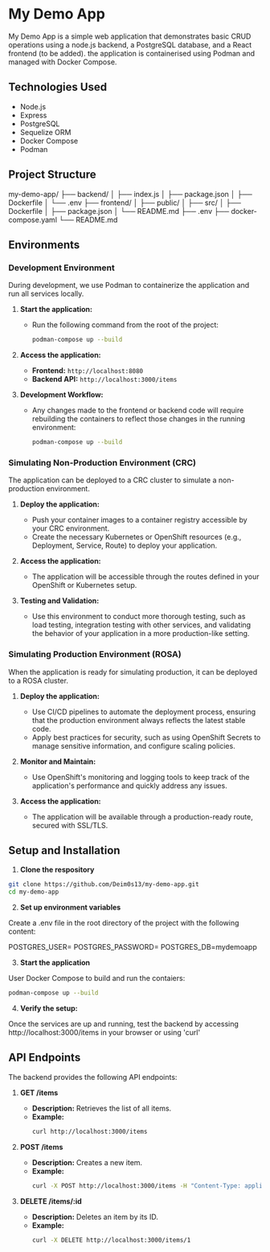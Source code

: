 # My Demo App

My Demo App is a simple web application that demonstrates basic CRUD operations using a node.js backend, a PostgreSQL database, and a React frontend (to be added). the application is containerised using Podman and managed with Docker Compose.

## Technologies Used

- Node.js
- Express
- PostgreSQL
- Sequelize ORM
- Docker Compose
- Podman

## Project Structure

my-demo-app/
├── backend/
│   ├── index.js
│   ├── package.json
│   ├── Dockerfile
│   └── .env
├── frontend/
│   ├── public/
│   ├── src/
│   ├── Dockerfile
│   ├── package.json
│   └── README.md
├── .env
├── docker-compose.yaml
└── README.md

## Environments

### Development Environment

During development, we use Podman to containerize the application and run all services locally.

1. **Start the application:**

   - Run the following command from the root of the project:
     ```bash
     podman-compose up --build
     ```

2. **Access the application:**

   - **Frontend:** `http://localhost:8080`
   - **Backend API:** `http://localhost:3000/items`

3. **Development Workflow:**

   - Any changes made to the frontend or backend code will require rebuilding the containers to reflect those changes in the running environment:

     ```bash
     podman-compose up --build
     ```

### Simulating Non-Production Environment (CRC)

The application can be deployed to a CRC cluster to simulate a non-production environment.

1. **Deploy the application:**
   - Push your container images to a container registry accessible by your CRC environment.
   - Create the necessary Kubernetes or OpenShift resources (e.g., Deployment, Service, Route) to deploy your application.

2. **Access the application:**
   - The application will be accessible through the routes defined in your OpenShift or Kubernetes setup.

3. **Testing and Validation:**
   - Use this environment to conduct more thorough testing, such as load testing, integration testing with other services, and validating the behavior of your application in a more production-like setting.

### Simulating Production Environment (ROSA)

When the application is ready for simulating production, it can be deployed to a ROSA cluster.

1. **Deploy the application:**
   - Use CI/CD pipelines to automate the deployment process, ensuring that the production environment always reflects the latest stable code.
   - Apply best practices for security, such as using OpenShift Secrets to manage sensitive information, and configure scaling policies.

2. **Monitor and Maintain:**
   - Use OpenShift's monitoring and logging tools to keep track of the application's performance and quickly address any issues.

3. **Access the application:**
   - The application will be available through a production-ready route, secured with SSL/TLS.

## Setup and Installation

1. **Clone the respository**

```bash
git clone https://github.com/Deim0s13/my-demo-app.git
cd my-demo-app
```

2. **Set up environment variables**

Create a .env file in the root directory of the project with the following content:

POSTGRES_USER=<your-db-username>
POSTGRES_PASSWORD=<your-db-password>
POSTGRES_DB=mydemoapp<your-db-name>

3. **Start the application**

User Docker Compose to build and run the contaiers:

``` bash
podman-compose up --build
```

4. **Verify the setup:**

Once the services are up and running, test the backend by accessing http://localhost:3000/items in your browser or using 'curl'

## API Endpoints

The backend provides the following API endpoints:

1. **GET /items**
   - **Description:** Retrieves the list of all items.
   - **Example:**
     ```bash
     curl http://localhost:3000/items
     ```

2. **POST /items**
   - **Description:** Creates a new item.
   - **Example:**
     ```bash
     curl -X POST http://localhost:3000/items -H "Content-Type: application/json" -d '{"name":"New Item"}'
     ```

3. **DELETE /items/:id**
   - **Description:** Deletes an item by its ID.
   - **Example:**
     ```bash
     curl -X DELETE http://localhost:3000/items/1
     ```
